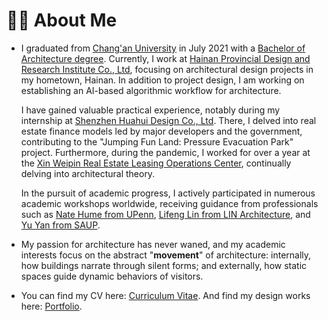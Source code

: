 # 👨‍🎓 About Me
- I graduated from [Chang'an University](https://www.chd.edu.cn/) in July 2021 with a [Bachelor of Architecture degree](https://jzx.chd.edu.cn/). Currently, I work at [Hainan Provincial Design and Research Institute Co., Ltd](https://www.hniad.com/html/index.html), focusing on architectural design projects in my hometown, Hainan. In addition to project design, I am working on establishing an AI-based algorithmic workflow for architecture.

    I have gained valuable practical experience, notably during my internship at [Shenzhen Huahui Design Co., Ltd](http://www.hhd-sz.com/). There, I delved into real estate finance models led by major developers and the government, contributing to the "Jumping Fun Land: Pressure Evacuation Park" project. Furthermore, during the pandemic, I worked for over a year at the [Xin Weipin Real Estate Leasing Operations Center](../../XWP/), continually delving into architectural theory.

    In the pursuit of academic progress, I actively participated in numerous academic workshops worldwide, receiving guidance from professionals such as [Nate Hume from UPenn](https://www.design.upenn.edu/people/nate-hume), [Lifeng Lin from LIN Architecture](https://lin.archi/about), and [Yu Yan from SAUP](https://saup.szu.edu.cn/info/1094/2367.htm).


- My passion for architecture has never waned, and my academic interests focus on the abstract "**movement**" of architecture: internally, how buildings narrate through silent forms; and externally, how static spaces guide dynamic behaviors of visitors.

- You can find my CV here: [Curriculum Vitae](../academic-page/pdf/Curriculum-Vitae.pdf). And find my design works here: [Portfolio](../academic-page/pdf/Portfolio-20231231-FinalEdition-05-5.pdf).